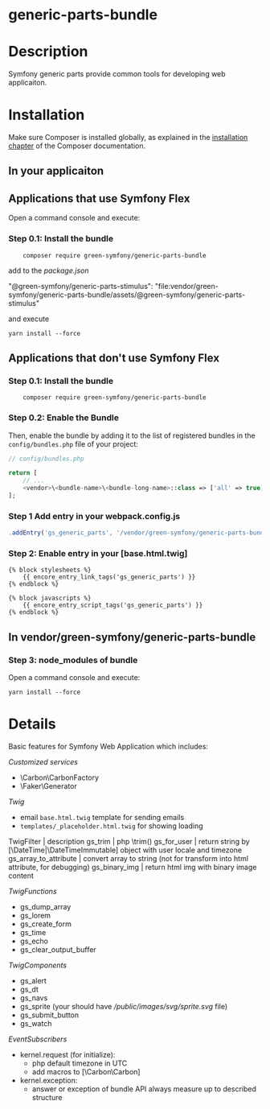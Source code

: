 # generic-parts-bundle

Description
========

Symfony generic parts provide common tools for developing web applicaiton.

Installation
========
Make sure Composer is installed globally, as explained in the
[installation chapter](https://getcomposer.org/doc/00-intro.md)
of the Composer documentation.

In your applicaiton
------

Applications that use Symfony Flex
--------

Open a command console and execute:

### Step 0.1: Install the bundle

```console
	composer require green-symfony/generic-parts-bundle
```

add to the *package.json*

"@green-symfony/generic-parts-stimulus": "file:vendor/green-symfony/generic-parts-bundle/assets/@green-symfony/generic-parts-stimulus"

and execute 

```console
yarn install --force
```

Applications that don't use Symfony Flex
--------

### Step 0.1: Install the bundle

```console
	composer require green-symfony/generic-parts-bundle
```

### Step 0.2: Enable the Bundle

Then, enable the bundle by adding it to the list of registered bundles
in the `config/bundles.php` file of your project:

```php
// config/bundles.php

return [
    // ...
    <vendor>\<bundle-name>\<bundle-long-name>::class => ['all' => true],
];
```

### Step 1 Add entry in your webpack.config.js

```js
.addEntry('gs_generic_parts', '/vendor/green-symfony/generic-parts-bundle/assets/app.js')
```

### Step 2: Enable entry in your [base.html.twig]

```twig
{% block stylesheets %}
	{{ encore_entry_link_tags('gs_generic_parts') }}
{% endblock %}

{% block javascripts %}
	{{ encore_entry_script_tags('gs_generic_parts') }}
{% endblock %}
```

In vendor/green-symfony/generic-parts-bundle
------

### Step 3: node_modules of bundle

Open a command console and execute:

`yarn install --force`


Details
========

Basic features for Symfony Web Application which includes:

*Customized services*
- \Carbon\CarbonFactory
- \Faker\Generator

*Twig*
-	email `base.html.twig` template for sending emails
-	`templates/_placeholder.html.twig` for showing loading

TwigFilter					|	description
gs_trim						|	php \trim(<string>)
gs_for_user					|	return string by [\DateTime|\DateTimeImmutable] object with user locale and timezone
gs_array_to_attribute		|	convert array to string (not for transform into html attribute, for debugging)
gs_binary_img				|	return html img with binary image content

*TwigFunctions*
- gs_dump_array
- gs_lorem
- gs_create_form
- gs_time
- gs_echo
- gs_clear_output_buffer

*TwigComponents*
- gs_alert
- gs_dt
- gs_navs
- gs_sprite	(your should have */public/images/svg/sprite.svg* file)
- gs_submit_button
- gs_watch

*EventSubscribers*
-	kernel.request (for initialize):
	-	php default timezone in UTC
	-	add macros to [\Carbon\Carbon]
-	kernel.exception:
	-	answer or exception of bundle API always measure up to described structure